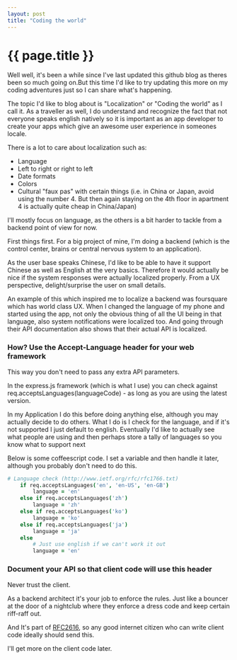 ```yaml
---
layout: post
title: "Coding the world"
---
```


<h1>{{ page.title }}</h1>
Well well, it's been a while since I've last updated this github blog as theres been so much going on.But this time I'd like to try updating this more on my coding adventures just so I can share what's happening.

The topic I'd like to blog about is "Localization" or "Coding the world" as I call it. As a traveller as well, I do understand and recognize the fact that not everyone speaks english natively so it is important as an app developer to create your apps which give an awesome user experience in someones locale.

There is a lot to care about localization such as:

* Language
* Left to right or right to left
* Date formats
* Colors
* Cultural "faux pas" with certain things (i.e. in China or Japan, avoid using the number 4. But then again staying on the 4th floor in apartment 4 is actually quite cheap in China/Japan)

I'll mostly focus on language, as the others is a bit harder to tackle from a backend point of view for now.

First things first. For a big project of mine, I'm doing a backend (which is the control center, brains or central nervous system to an application).

As the user base speaks Chinese, I'd like to be able to have it support Chinese as well as English at the very basics. Therefore it would actually be nice if the system responses were actually localized properly. From a UX perspective, delight/surprise the user on small details.

An example of this which inspired me to localize a backend was foursquare which has world class UX. When I changed the language of my phone and started using the app, not only the obvious thing of all the UI being in that language, also system notifications were localized too. And going through their API documentation also shows that their actual API is localized.

### How? Use the Accept-Language header for your web framework

This way you don't need to pass any extra API parameters. 

In the express.js framework (which is what I use) you can check against req.acceptsLanguages(languageCode) - as long as you are using the latest version.

In my Application I do this before doing anything else, although you may actually decide to do others. What I do is I check for the language, and if it's not supported I just default to english. Eventually I'd like to actually see what people are using and then perhaps store a tally of languages so you know what to support next

Below is some coffeescript code. I set a variable and then handle it later, although you probably don't need to do this.
~~~ coffeescript
# Language check (http://www.ietf.org/rfc/rfc1766.txt)
	if req.acceptsLanguages('en', 'en-US', 'en-GB')
		language = 'en'
	else if req.acceptsLanguages('zh')
		language = 'zh'
	else if req.acceptsLanguages('ko')
		language = 'ko'
	else if req.acceptsLanguages('ja')
		language = 'ja'
	else
		# Just use english if we can't work it out
		language = 'en'
~~~

### Document your API so that client code will use this header
Never trust the client. 

As a backend architect it's your job to enforce the rules. Just like a bouncer at the door of a nightclub where they enforce a dress code and keep certain riff-raff out.

And It's part of <a href="http://www.ietf.org/rfc/rfc2616.txt">RFC2616</a>, so any good internet citizen who can write client code ideally should send this.

I'll get more on the client code later.


